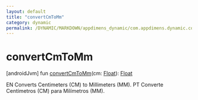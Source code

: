 ```yaml
---
layout: default
title: "convertCmToMm"
category: dynamic
permalink: /DYNAMIC/MARKDOWN/appdimens_dynamic/com.appdimens.dynamic.code/-app-dimens-physical-units/convert-cm-to-mm.html
---
```


# convertCmToMm

[androidJvm]
fun [convertCmToMm](convert-cm-to-mm.md)(cm: [Float](https://kotlinlang.org/api/core/kotlin-stdlib/kotlin/-float/index.html)): [Float](https://kotlinlang.org/api/core/kotlin-stdlib/kotlin/-float/index.html)

EN Converts Centimeters (CM) to Millimeters (MM). PT Converte Centímetros (CM) para Milímetros (MM).